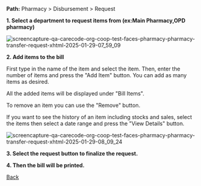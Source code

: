 **Path:** Pharmacy > Disbursement > Request 

**1. Select a department to request items from (ex:Main Pharmacy,OPD pharmacy)**

![screencapture-qa-carecode-org-coop-test-faces-pharmacy-pharmacy-transfer-request-xhtml-2025-01-29-07_59_09](https://github.com/user-attachments/assets/99f614b9-7199-47ac-af17-27831650c376)

**2. Add items to the bill** 

First type in the name of the item and select the item. Then, enter the number of items and press the "Add Item" button. You can add as many items as desired.

All the added items will be displayed under "Bill Items".

To remove an item you can use the "Remove" button.

If you want to see the history of an item including stocks and sales, select the items then select a date range and press the "View Details" button.


![screencapture-qa-carecode-org-coop-test-faces-pharmacy-pharmacy-transfer-request-xhtml-2025-01-29-08_09_24](https://github.com/user-attachments/assets/36433352-6da2-45eb-b7a1-5f854239cb81)

**3. Select the request button to finalize the request.**

**4. Then the bill will be printed.**






[Back](https://github.com/hmislk/hmis/wiki/Pharmacy-Transactions-between-different-units)